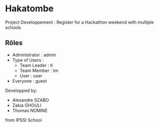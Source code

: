 # Hakatombe
Project Developpement : Register for a Hackathon weekend with multiple schools


## Rôles
- Administrator : admin
- Type of Users : 
  + Team Leader : tl
  + Team Member : tm
  + User : user
- Everyone : guest

Developped by:
  - Alexandre SZABO
  - Zakia GHOULI
  - Thomas NOMINE 

from IPSSI School
